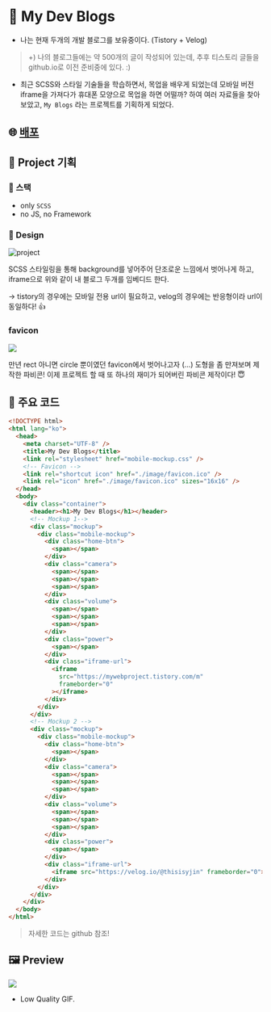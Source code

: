# 📌 My Dev Blogs



- 나는 현재 두개의 개발 블로그를 보유중이다. (Tistory + Velog)
>+)  나의 블로그들에는 약 500개의 글이 작성되어 있는데,
추후 티스토리 글들을 github.io로 이전 준비중에 있다. :)

- 최근 SCSS와 스타일 기술들을 학습하면서, 목업을 배우게 되었는데
모바일 버전 iframe을 가져다가 휴대폰 모양으로 목업을 하면 어떨까? 하여
여러 자료들을 찾아보았고, `My Blogs` 라는 프로젝트를 기획하게 되었다.

## 🌐 [배포](https://thisisyjin.github.io/blogs-mockup/)


## 📝 Project 기획

### 🚀 스택

- only `SCSS`
- no JS, no Framework



### 🎨 Design 

![project](https://user-images.githubusercontent.com/89119982/175336390-087b433d-9a82-47ca-b148-52a6c0b0878d.png)

SCSS 스타일링을 통해 
background를 넣어주어 단조로운 느낌에서 벗어나게 하고,
iframe으로 위와 같이 내 블로그 두개를 임베디드 한다.

-> tistory의 경우에는 모바일 전용 url이 필요하고, velog의 경우에는 반응형이라 url이 동일하다! 👍

### favicon

![](https://velog.velcdn.com/images/thisisyjin/post/e10a9b87-e165-45ae-883d-1edca0f96395/image.ico)

만년 rect 아니면 circle 뿐이였던 favicon에서 벗어나고자 (...)
도형을 좀 만져보며 제작한 파비콘! 
이제 프로젝트 할 때 또 하나의 재미가 되어버린 파비콘 제작이다! 😇 



## 📃 주요 코드

``` html
<!DOCTYPE html>
<html lang="ko">
  <head>
    <meta charset="UTF-8" />
    <title>My Dev Blogs</title>
    <link rel="stylesheet" href="mobile-mockup.css" />
    <!-- Favicon -->
    <link rel="shortcut icon" href="./image/favicon.ico" />
    <link rel="icon" href="./image/favicon.ico" sizes="16x16" />
  </head>
  <body>
    <div class="container">
      <header><h1>My Dev Blogs</h1></header>
      <!-- Mockup 1-->
      <div class="mockup">
        <div class="mobile-mockup">
          <div class="home-btn">
            <span></span>
          </div>
          <div class="camera">
            <span></span>
            <span></span>
            <span></span>
          </div>
          <div class="volume">
            <span></span>
            <span></span>
            <span></span>
          </div>
          <div class="power">
            <span></span>
          </div>
          <div class="iframe-url">
            <iframe
              src="https://mywebproject.tistory.com/m"
              frameborder="0"
            ></iframe>
          </div>
        </div>
      </div>
      <!-- Mockup 2 -->
      <div class="mockup">
        <div class="mobile-mockup">
          <div class="home-btn">
            <span></span>
          </div>
          <div class="camera">
            <span></span>
            <span></span>
            <span></span>
          </div>
          <div class="volume">
            <span></span>
            <span></span>
            <span></span>
          </div>
          <div class="power">
            <span></span>
          </div>
          <div class="iframe-url">
            <iframe src="https://velog.io/@thisisyjin" frameborder="0"></iframe>
          </div>
        </div>
      </div>
    </div>
  </body>
</html>
```

> 자세한 코드는 github 참조!

## 🖼 Preview


![](https://velog.velcdn.com/images/thisisyjin/post/913d4ac6-788f-4634-8040-77fd7becb53d/image.gif)

- Low Quality GIF.




